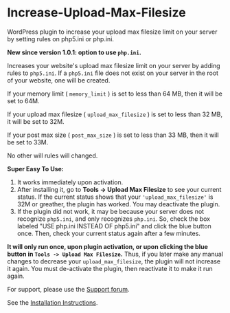 Increase-Upload-Max-Filesize
============================

WordPress plugin to increase your upload max filesize limit on your server by setting rules on php5.ini or php.ini.

**New since version 1.0.1: option to use `php.ini`.**

Increases your website's upload max filesize limit on your server by adding rules to `php5.ini`. If a `php5.ini` file does not exist on your server in the root of your website, one will be created.

If your memory limit ( `memory_limit` ) is set to less than 64 MB, then it will be set to 64M.

If your upload max filesize ( `upload_max_filesize` ) is set to less than 32 MB, it will be set to 32M.

If your post max size ( `post_max_size` ) is set to less than 33 MB, then it will be set to 33M.

No other will rules will changed.

**Super Easy To Use:**

1.  It works immediately upon activation.
2.  After installing it, go to **Tools -> Upload Max Filesize** to see your current status. If the current status shows that your `'upload_max_filesize'` is 32M or greather, the plugin has worked. You may deactivate the plugin.
3.  If the plugin did not work, it may be because your server does not recognize `php5.ini`, and only recognizes `php.ini`. So, check the box labeled "USE php.ini INSTEAD OF php5.ini" and click the blue button once. Then, check your current status again after a few minutes.

**It will only run once, upon plugin activation, or upon clicking the blue button in `Tools -> Upload Max Filesize`.**
Thus, if you later make any manual changes to decrease your `upload_max_filesize`, the plugin will not increase it again. You must de-activate the plugin, then reactivate it to make it run again.

For support, please use the [Support forum](http://wordpress.org/support/plugin/increase-upload-max-filesize). 

See the [Installation Instructions](http://wordpress.org/plugins/increase-upload-max-filesize/installation/).
